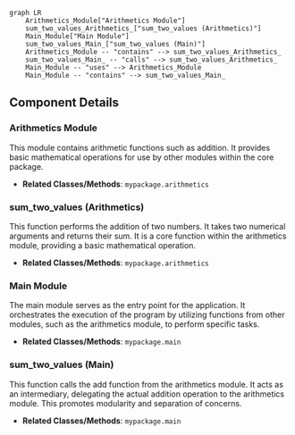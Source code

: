 ```mermaid
graph LR
    Arithmetics_Module["Arithmetics Module"]
    sum_two_values_Arithmetics_["sum_two_values (Arithmetics)"]
    Main_Module["Main Module"]
    sum_two_values_Main_["sum_two_values (Main)"]
    Arithmetics_Module -- "contains" --> sum_two_values_Arithmetics_
    sum_two_values_Main_ -- "calls" --> sum_two_values_Arithmetics_
    Main_Module -- "uses" --> Arithmetics_Module
    Main_Module -- "contains" --> sum_two_values_Main_
```

## Component Details

### Arithmetics Module
This module contains arithmetic functions such as addition. It provides basic mathematical operations for use by other modules within the core package.
- **Related Classes/Methods**: `mypackage.arithmetics`

### sum_two_values (Arithmetics)
This function performs the addition of two numbers. It takes two numerical arguments and returns their sum. It is a core function within the arithmetics module, providing a basic mathematical operation.
- **Related Classes/Methods**: `mypackage.arithmetics`

### Main Module
The main module serves as the entry point for the application. It orchestrates the execution of the program by utilizing functions from other modules, such as the arithmetics module, to perform specific tasks.
- **Related Classes/Methods**: `mypackage.main`

### sum_two_values (Main)
This function calls the add function from the arithmetics module. It acts as an intermediary, delegating the actual addition operation to the arithmetics module. This promotes modularity and separation of concerns.
- **Related Classes/Methods**: `mypackage.main`
